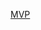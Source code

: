 [MVP](https://docs.google.com/document/d/1l0oW1HGAp9wnm0fjJgnygxt2Hmw8MbnKZ31tdxTNVhY/edit?usp=sharing)
